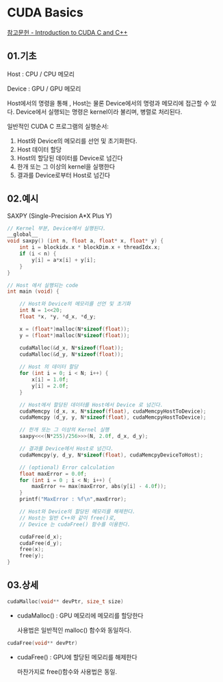 CUDA Basics
===
[참고문헌 - Introduction to CUDA C and C++](https://developer.nvidia.com/blog/easy-introduction-cuda-c-and-c/)


01.기초
---
Host : CPU / CPU 메모리

Device : GPU / GPU 메모리

Host에서의 명령을 통해 , Host는 물론 Device에서의 명령과 메모리에 접근할 수 있다. Device에서 실행되는 명령은 kernel이라 불리며, 병렬로 처리된다.

일반적인 CUDA C 프로그램의 실행순서:

1. Host와 Device의 메모리를 선언 및 초기화한다.
2. Host 데이터 할당
3. Host의 할당된 데이터를 Device로 넘긴다
4. 한개 또는 그 이상의 kernel을 실행한다
5. 결과를 Device로부터 Host로 넘긴다


02.예시
---
SAXPY (Single-Precision A*X Plus Y)

```cpp
// Kernel 부분, Device에서 실행된다.
__global__
void saxpy() (int n, float a, float* x, float* y) {
    int i = blockidx.x * blockDim.x + threadIdx.x;
    if (i < n) {
        y[i] = a*x[i] + y[i];
    }
}

// Host 에서 실행되는 code
int main (void) {

    // Host와 Device의 메모리를 선언 및 초기화
    int N = 1<<20;
    float *x, *y, *d_x, *d_y;

    x = (float*)malloc(N*sizeof(float));
    y = (float*)malloc(N*sizeof(float));

    cudaMalloc(&d_x, N*sizeof(float));
    cudaMalloc(&d_y, N*sizeof(float));
    
    // Host 의 데이터 할당
    for (int i = 0; i < N; i++) {
        x[i] = 1.0f;
        y[i] = 2.0f;
    }

    // Host에서 할당된 데이터를 Host에서 Device 로 넘긴다.
    cudaMemcpy (d_x, x, N*sizeof(float), cudaMemcpyHostToDevice);
    cudaMemcpy (d_y, y, N*sizeof(float), cudaMemcpyHostToDevice);

    // 한개 또는 그 이상의 Kernel 실행
    saxpy<<<(N*255)/256>>>(N, 2.0f, d_x, d_y);

    // 결과를 Device에서 Host로 넘긴다.
    cudaMemcpy(y, d_y, N*sizeof(float), cudaMemcpyDeviceToHost);

    // (optional) Error calculation
    float maxError = 0.0f;
    for (int i = 0 ; i < N; i++) {
        maxError += max(maxError, abs(y[i] - 4.0f));
    }
    printf("MaxError : %f\n",maxError);

    // Host와 Device의 할당된 메모리를 해제한다.
    // Host는 일반 C++와 같이 free()로,
    // Device 는 cudaFree() 함수를 이용한다.

    cudaFree(d_x);
    cudaFree(d_y);
    free(x);
    free(y);
}
```
03.상세
---
```cpp
cudaMalloc(void** devPtr, size_t size)
```
+ cudaMalloc() : GPU 메모리에 메모리를 할당한다

    사용법은 일반적인 malloc() 함수와 동일하다.


```cpp
cudaFree(void** devPtr)
```
+ cudaFree() : GPU에 할당된 메모리를 해제한다

    마찬가지로 free()함수와 사용법은 동일.
